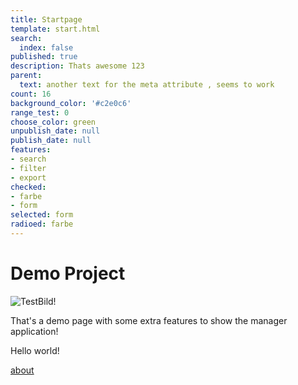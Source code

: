 ```yaml
---
title: Startpage
template: start.html
search:
  index: false
published: true
description: Thats awesome 123
parent:
  text: another text for the meta attribute , seems to work
count: 16
background_color: '#c2e0c6'
range_test: 0
choose_color: green
unpublish_date: null
publish_date: null
features:
- search
- filter
- export
checked:
- farbe
- form
selected: form
radioed: farbe
---
```


# Demo Project

![TestBild!](/media/images/test.jpg?format=small)

That's a demo page with some extra features to show the manager application!

Hello world!


[about](/about)
